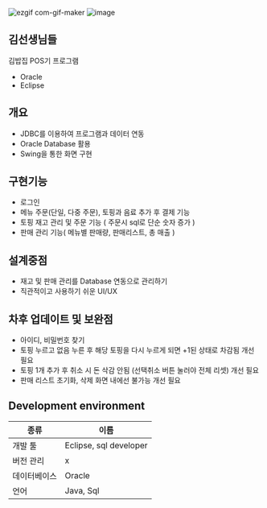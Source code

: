 ![ezgif com-gif-maker](https://user-images.githubusercontent.com/71866565/110090317-7d180200-7dda-11eb-8513-64d0ece6f84a.gif)
![image](https://user-images.githubusercontent.com/71866565/109914765-01438a00-7cf4-11eb-8973-f0cd1adb8c9a.png)

## 김선생님들

김밥집 POS기 프로그램
- Oracle
- Eclipse

## 개요
- JDBC를 이용하여 프로그램과 데이터 연동
- Oracle Database 활용
- Swing을 통한 화면 구현

## 구현기능
- 로그인
- 메뉴 주문(단일, 다중 주문), 토핑과 음료 추가 후 결제 기능
- 토핑 재고 관리 및 주문 기능 ( 주문시 sql로 단순 숫자 증가 )
- 판매 관리 기능( 메뉴별 판매량, 판매리스트, 총 매출 )

## 설계중점
- 재고 및 판매 관리를 Database 연동으로 관리하기
- 직관적이고 사용하기 쉬운 UI/UX

## 차후 업데이트 및 보완점
- 아이디, 비밀번호 찾기 
- 토핑 누르고 없음 누른 후 해당 토핑을 다시 누르게 되면 +1된 상태로 차감됨 개선 필요
- 토핑 1개 추가 후 취소 시 돈 삭감 안됨 (선택취소 버튼 눌러야 전체 리셋) 개선 필요
- 판매 리스트 초기화, 삭제 화면 내에선 불가능 개선 필요

## Development environment

| 종류 | 이름 |
| ------ | ------ |
| 개발 툴 | Eclipse, sql developer |
| 버전 관리 | x |
| 데이터베이스 | Oracle |
| 언어 | Java, Sql |
